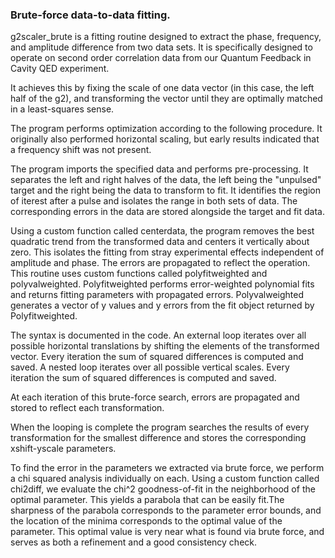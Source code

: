 ### Brute-force data-to-data fitting.

g2scaler_brute is a fitting routine designed to extract the phase, frequency, and amplitude difference from two data sets. It is specifically designed to operate on second order correlation data from our Quantum Feedback in Cavity QED experiment.

It achieves this by fixing the scale of one data vector (in this case, the left half of the g2), and transforming the vector until they are optimally matched in a least-squares sense.

The program performs optimization according to the following procedure. It originally also performed horizontal scaling, but early results indicated that a frequency shift was not present.

The program imports the specified data and performs pre-processing. It separates the left and right halves of the data, the left being the "unpulsed" target and the right being the data to transform to fit. It identifies the region of iterest after a pulse and isolates the range in both sets of data. The corresponding errors in the data are stored alongside the target and fit data.

Using a custom function called centerdata, the program removes the best quadratic trend from the transformed data and centers it vertically about zero. This isolates the fitting from stray experimental effects independent of amplitude and phase. The errors are propagated to reflect the operation. This routine uses custom functions called polyfitweighted and polyvalweighted. Polyfitweighted performs error-weighted polynomial fits and returns fitting parameters with propagated errors. Polyvalweighted generates a vector of y values and y errors from the fit object returned by Polyfitweighted.

The syntax is documented in the code. An external loop iterates over all possible horizontal translations by shifting the elements of the transformed vector. Every iteration the sum of squared differences is computed and saved. A nested loop iterates over all possible vertical scales. Every iteration the sum of squared differences is computed and saved.

At each iteration of this brute-force search, errors are propagated and stored to reflect each transformation.

When the looping is complete the program searches the results of every transformation for the smallest difference and stores the corresponding xshift-yscale parameters.

To find the error in the parameters we extracted via brute force, we perform a chi squared analysis individually on each. Using a custom function called chi2diff, we evaluate the chi^2 goodness-of-fit in the neighborhood of the optimal parameter. This yields a parabola that can be easily fit.The sharpness of the parabola corresponds to the parameter error bounds, and the location of the minima corresponds to the optimal value of the parameter. This optimal value is very near what is found via brute force, and serves as both a refinement and a good consistency check.